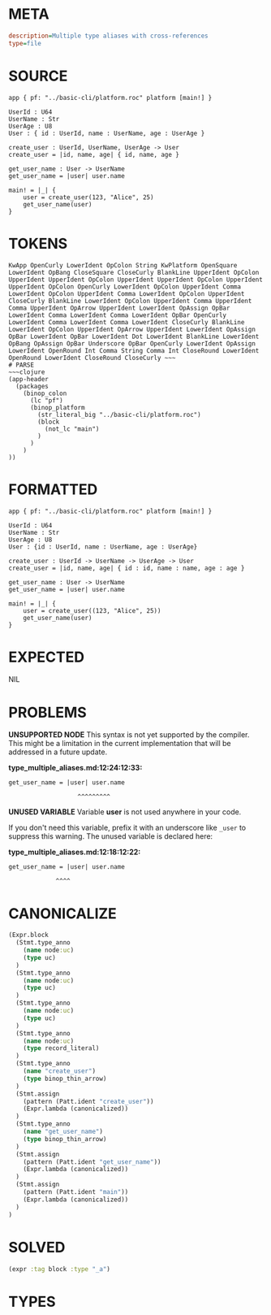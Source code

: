 # META
~~~ini
description=Multiple type aliases with cross-references
type=file
~~~
# SOURCE
~~~roc
app { pf: "../basic-cli/platform.roc" platform [main!] }

UserId : U64
UserName : Str
UserAge : U8
User : { id : UserId, name : UserName, age : UserAge }

create_user : UserId, UserName, UserAge -> User
create_user = |id, name, age| { id, name, age }

get_user_name : User -> UserName
get_user_name = |user| user.name

main! = |_| {
	user = create_user(123, "Alice", 25)
	get_user_name(user)
}
~~~
# TOKENS
~~~text
KwApp OpenCurly LowerIdent OpColon String KwPlatform OpenSquare LowerIdent OpBang CloseSquare CloseCurly BlankLine UpperIdent OpColon UpperIdent UpperIdent OpColon UpperIdent UpperIdent OpColon UpperIdent UpperIdent OpColon OpenCurly LowerIdent OpColon UpperIdent Comma LowerIdent OpColon UpperIdent Comma LowerIdent OpColon UpperIdent CloseCurly BlankLine LowerIdent OpColon UpperIdent Comma UpperIdent Comma UpperIdent OpArrow UpperIdent LowerIdent OpAssign OpBar LowerIdent Comma LowerIdent Comma LowerIdent OpBar OpenCurly LowerIdent Comma LowerIdent Comma LowerIdent CloseCurly BlankLine LowerIdent OpColon UpperIdent OpArrow UpperIdent LowerIdent OpAssign OpBar LowerIdent OpBar LowerIdent Dot LowerIdent BlankLine LowerIdent OpBang OpAssign OpBar Underscore OpBar OpenCurly LowerIdent OpAssign LowerIdent OpenRound Int Comma String Comma Int CloseRound LowerIdent OpenRound LowerIdent CloseRound CloseCurly ~~~
# PARSE
~~~clojure
(app-header
  (packages
    (binop_colon
      (lc "pf")
      (binop_platform
        (str_literal_big "../basic-cli/platform.roc")
        (block
          (not_lc "main")
        )
      )
    )
))
~~~
# FORMATTED
~~~roc
app { pf: "../basic-cli/platform.roc" platform [main!] }

UserId : U64
UserName : Str
UserAge : U8
User : {id : UserId, name : UserName, age : UserAge}

create_user : UserId -> UserName -> UserAge -> User
create_user = |id, name, age| { id : id, name : name, age : age }

get_user_name : User -> UserName
get_user_name = |user| user.name

main! = |_| {
	user = create_user((123, "Alice", 25))
	get_user_name(user)
}
~~~
# EXPECTED
NIL
# PROBLEMS
**UNSUPPORTED NODE**
This syntax is not yet supported by the compiler.
This might be a limitation in the current implementation that will be addressed in a future update.

**type_multiple_aliases.md:12:24:12:33:**
```roc
get_user_name = |user| user.name
```
                       ^^^^^^^^^


**UNUSED VARIABLE**
Variable **user** is not used anywhere in your code.

If you don't need this variable, prefix it with an underscore like `_user` to suppress this warning.
The unused variable is declared here:

**type_multiple_aliases.md:12:18:12:22:**
```roc
get_user_name = |user| user.name
```
                 ^^^^


# CANONICALIZE
~~~clojure
(Expr.block
  (Stmt.type_anno
    (name node:uc)
    (type uc)
  )
  (Stmt.type_anno
    (name node:uc)
    (type uc)
  )
  (Stmt.type_anno
    (name node:uc)
    (type uc)
  )
  (Stmt.type_anno
    (name node:uc)
    (type record_literal)
  )
  (Stmt.type_anno
    (name "create_user")
    (type binop_thin_arrow)
  )
  (Stmt.assign
    (pattern (Patt.ident "create_user"))
    (Expr.lambda (canonicalized))
  )
  (Stmt.type_anno
    (name "get_user_name")
    (type binop_thin_arrow)
  )
  (Stmt.assign
    (pattern (Patt.ident "get_user_name"))
    (Expr.lambda (canonicalized))
  )
  (Stmt.assign
    (pattern (Patt.ident "main"))
    (Expr.lambda (canonicalized))
  )
)
~~~
# SOLVED
~~~clojure
(expr :tag block :type "_a")
~~~
# TYPES
~~~roc
~~~
